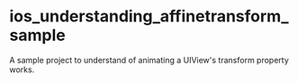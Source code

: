 # ios_understanding_affinetransform_sample

A sample project to understand of animating a UIView's transform property works.
